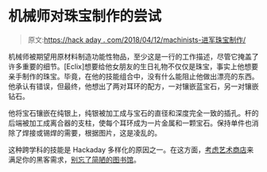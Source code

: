 # 机械师对珠宝制作的尝试

> 原文:[https://hack aday . com/2018/04/12/machinists-进军珠宝制作/](https://hackaday.com/2018/04/12/machinists-foray-into-jewelry-making/)

机械师被期望用原材料制造功能性物品，至少这是一行的工作描述，尽管它掩盖了许多重要的细节。[Eclix]想要给他女朋友的生日礼物不仅仅是珠宝，事实上他想要亲手制作的珠宝。毕竟，在他的技能组合中，没有什么能阻止他做出漂亮的东西。他承认有错误，但最终，他想出了两对耳环的配方，一对镶嵌蓝宝石，另一对镶嵌钻石。

他将宝石镶嵌在纯银上，纯银被加工成与宝石的直径和深度完全一致的插孔。杆的后端被加工成离合器的支柱，使每个耳环成为一片金属和一颗宝石。保持单件也消除了焊接或锡焊的需要，根据图片，这是凌乱的。

这种跨学科的技能是 Hackaday 多样化的原因之一。在这方面，[考虑艺术商店](https://hackaday.com/2016/05/10/dont-ignore-the-artists-supply-store/)来满足你的黑客需求，[别忘了简陋的图书馆](https://hackaday.com/2016/08/22/youre-overdue-for-a-visit-to-the-library/)。
